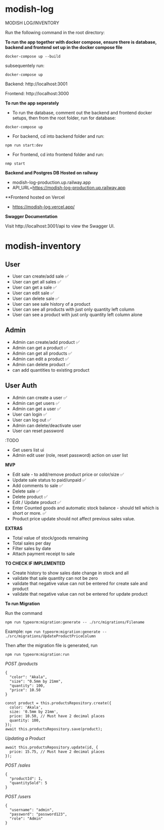 # modish-log

MODISH LOG/INVENTORY

Run the following command in the root directory:

**To run the app together with docker compose, ensure there is database, backend and frontend set up in the docker compose file**

`docker-compose up --build`

subsequentely run:

`docker-compose up`

Backend: http://localhost:3001

Frontend: http://localhost:3000


**To run the app seperately**

- To run the database, comment out the backend and frontend docker setups, then from the root folder, run for database:

`docker-compose up`

- For backend, cd into backend folder and run:

`npm run start:dev`

- For frontend, cd into frontend folder and run:

`nmp start`

**Backend and Postgres DB Hosted on railway**

- modish-log-production.up.railway.app
- API_URL=https://modish-log-production.up.railway.app

**Frontend hosted on Vercel

- https://modish-log.vercel.app/

**Swagger Documentation**

Visit http://localhost:3001/api to view the Swagger UI.

# modish-inventory

## User

- User can create/add sale ✅
- User can get all sales ✅
- User can get a sale ✅
- User can edit sale ✅
- User can delete sale ✅
- User can see sale history of a product
- User can see all products with just only quantity left column
- User can see a product with just only quantity left column alone

## Admin

- Admin can create/add product ✅
- Admin can get a product ✅
- Admin can get all products ✅
- Admin can edit a product ✅
- Admin can delete product ✅
- can add quantities to existing product 

## User Auth

- Admin can create a user  ✅
- Admin can get users  ✅
- Admin can get a user  ✅
- User can login  ✅
- User can log out  ✅
- Admin can delete/deactivate user 
- User can reset password


:TODO

- Get users list ui
- Admin edit user (role, reset password) action on user list


**MVP**
- Edit sale - to add/remove product price or color/size ✅
- Update sale status to paid/unpaid ✅
- Add comments to sale ✅
- Delete sale ✅
- Delete product ✅
- Edit / Update product ✅
- Enter Counted goods and automatic stock balance - should tell which is short or more. ✅
- Product price update should not affect previous sales value. 

**EXTRAS**
- Total value of stock/goods remaining 
- Total sales per day 
- Filter sales by date
- Attach payment receipt to sale

**TO CHECK IF IMPLEMENTED**
- Create history to show sales date change in stock and all
- validate that sale quantity can not be zero
- validate that negative value can not be entered for create sale and product
- validate that negative value can not be entered for update product


**To run Migration**

Run the command 

`npm run typeorm:migration:generate -- ./src/migrations/Filename`

Example:
`npm run typeorm:migration:generate -- ./src/migrations/UpdateProductPriceColumn`

Then after the migration file is generated, run

`npm run typeorm:migration:run`

*POST /products*
```
{
  "color": "Akala",
  "size": "0.5mm by 21mm",
  "quantity": 100,
  "price": 10.50
}
```

```
const product = this.productsRepository.create({
  color: 'Akala',
  size: '0.5mm by 21mm',
  price: 10.50, // Must have 2 decimal places
  quantity: 100,
});
await this.productsRepository.save(product);
```

*Updating a Product*

```
await this.productsRepository.update(id, {
  price: 15.75, // Must have 2 decimal places
});
```

*POST /sales*

```
{
  "productId": 1,
  "quantitySold": 5
}
```

*POST /users*

```
{
  "username": "admin",
  "password": "password123",
  "role": "Admin"
}
```
